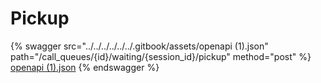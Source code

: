 # Pickup

{% swagger src="../../../../../../.gitbook/assets/openapi (1).json" path="/call_queues/{id}/waiting/{session_id}/pickup" method="post" %}
[openapi (1).json](<../../../../../../.gitbook/assets/openapi (1).json>)
{% endswagger %}
